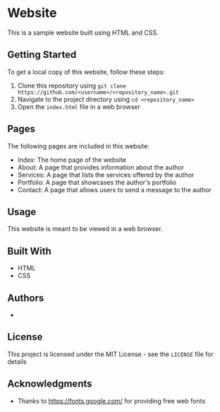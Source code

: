 # Website

This is a sample website built using HTML and CSS.

## Getting Started

To get a local copy of this website, follow these steps:

1. Clone this repository using `git clone https://github.com/<username>/<repository_name>.git`
2. Navigate to the project directory using `cd <repository_name>`
3. Open the `index.html` file in a web browser

## Pages

The following pages are included in this website:

* Index: The home page of the website
* About: A page that provides information about the author
* Services: A page that lists the services offered by the author
* Portfolio: A page that showcases the author's portfolio
* Contact: A page that allows users to send a message to the author

## Usage

This website is meant to be viewed in a web browser.

## Built With

* HTML
* CSS

## Authors

* **<David Kupchenko>**

## License

This project is licensed under the MIT License - see the `LICENSE` file for details

## Acknowledgments

* Thanks to <https://fonts.google.com/> for providing free web fonts